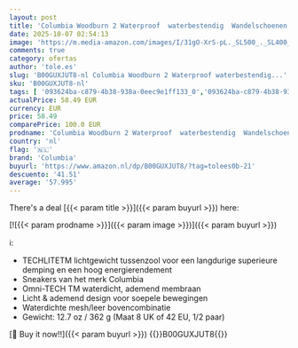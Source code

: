 ```yaml
---
layout: post
title: 'Columbia Woodburn 2 Waterproof  waterbestendig  Wandelschoenen voor Heren  Bruin  Cordovan x Cinnamon   44.5 EU'
date: 2025-10-07 02:54:13
image: 'https://m.media-amazon.com/images/I/31gO-XrS-pL._SL500_._SL400_.jpg'
comments: true
category: ofertas
author: 'tole.es'
slug: 'B00GUXJUT8-nl Columbia Woodburn 2 Waterproof waterbestendig...'
sku: 'B00GUXJUT8-nl'
tags: [ '093624ba-c879-4b38-938a-0eec9e1ff133_0','093624ba-c879-4b38-938a-0eec9e1ff133_3601','Arborist Merchandising Root','Herenmode','Herenschoenen','Kleding, schoenen & sieraden','Kleding, schoenen en sieraden','New Arrivals','Self Service','Special Features Stores','Trainings- & outdoorschoenen heren','Trekking- & hikingschoeisel heren','Trekking- & hikingschoenen heren','columbia','🇳🇱', ]
actualPrice: 58.49 EUR
currency: EUR
price: 58.49
comparePrice: 100.0 EUR
prodname: 'Columbia Woodburn 2 Waterproof  waterbestendig  Wandelschoenen voor Heren  Bruin  Cordovan x Cinnamon   44.5 EU'
country: 'nl'
flag: '🇳🇱'
brand: 'Columbia'
buyurl: 'https://www.amazon.nl/dp/B00GUXJUT8/?tag=tolees0b-21'
descuento: '41.51'
average: '57.995'
---
```


There's a deal [{{< param title >}}]({{< param buyurl >}})  here:

[![{{< param prodname >}}]({{< param image >}})]({{< param buyurl >}})

ℹ️:

- TECHLITETM lichtgewicht tussenzool voor een langdurige superieure demping en een hoog energierendement
- Sneakers van het merk Columbia
- Omni-TECH TM waterdicht, ademend membraan
- Licht & ademend design voor soepele bewegingen
- Waterdichte mesh/leer bovencombinatie
- Gewicht: 12.7 oz / 362 g (Maat 8 UK of 42 EU, 1/2 paar)

[🛒 Buy it now!!]({{< param buyurl >}})
{{<world>}}B00GUXJUT8{{</world>}}
